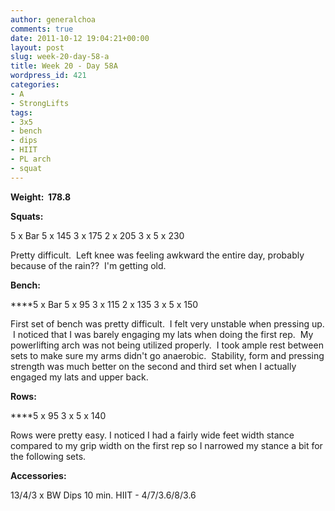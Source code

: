 ```yaml
---
author: generalchoa
comments: true
date: 2011-10-12 19:04:21+00:00
layout: post
slug: week-20-day-58-a
title: Week 20 - Day 58A
wordpress_id: 421
categories:
- A
- StrongLifts
tags:
- 3x5
- bench
- dips
- HIIT
- PL arch
- squat
---
```


**Weight:  178.8**

**Squats:**

5 x Bar
5 x 145
3 x 175
2 x 205
3 x 5 x 230

Pretty difficult.  Left knee was feeling awkward the entire day, probably because of the rain??  I'm getting old.

**Bench:**

****5 x Bar
5 x 95
3 x 115
2 x 135
3 x 5 x 150

First set of bench was pretty difficult.  I felt very unstable when pressing up.  I noticed that I was barely engaging my lats when doing the first rep.  My powerlifting arch was not being utilized properly.  I took ample rest between sets to make sure my arms didn't go anaerobic.  Stability, form and pressing strength was much better on the second and third set when I actually engaged my lats and upper back.

**Rows:**

****5 x 95
3 x 5 x 140

Rows were pretty easy. I noticed I had a fairly wide feet width stance compared to my grip width on the first rep so I narrowed my stance a bit for the following sets.

**Accessories:**

13/4/3 x BW Dips
10 min. HIIT - 4/7/3.6/8/3.6
